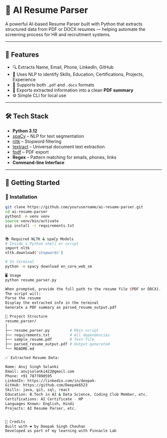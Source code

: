 # 🧠 AI Resume Parser

A powerful AI-based Resume Parser built with Python that extracts structured data from PDF or DOCX resumes — helping automate the screening process for HR and recruitment systems.

---

## 📌 Features

- 🔍 Extracts Name, Email, Phone, LinkedIn, GitHub
- 🧠 Uses NLP to identify Skills, Education, Certifications, Projects, Experience
- 📄 Supports both `.pdf` and `.docx` formats
- 🧾 Exports extracted information into a clean **PDF summary**
- ⚙️ Simple CLI for local use

---

## 🛠️ Tech Stack

- **Python 3.12**
- [spaCy](https://spacy.io/) – NLP for text segmentation  
- [nltk](https://www.nltk.org/) – Stopword filtering  
- [textract](https://textract.readthedocs.io/en/stable/) – Universal document text extraction  
- [fpdf](https://pyfpdf.readthedocs.io/en/latest/) – PDF export  
- **Regex** – Pattern matching for emails, phones, links  
- **Command-line Interface**

---

## 🚀 Getting Started

### 🔧 Installation

```bash
git clone https://github.com/yourusername/ai-resume-parser.git
cd ai-resume-parser
python3 -m venv venv
source venv/bin/activate
pip install -r requirements.txt


📚 Required NLTK & spaCy Models
# Inside a Python shell or script
import nltk
nltk.download('stopwords')

# In terminal
python -m spacy download en_core_web_sm

🖥️ Usage
python resume_parser.py

When prompted, provide the full path to the resume file (PDF or DOCX).
The script will:
Parse the resume
Display the extracted info in the terminal
Generate a PDF summary as parsed_resume_output.pdf

📂 Project Structure
resume_parser/
│
├── resume_parser.py         # Main script
├── requirements.txt         # All dependencies
├── sample_resume.pdf        # Test file
├── parsed_resume_output.pdf # Output generated
└── README.md

✅ Extracted Resume Data:

Name: Anuj Singh Solanki
Email: anujsolanki422@gmail.com
Phone: +91 7877890595
LinkedIn: https://linkedin.com/in/deepak-
GitHub: https://github.com/Deepak6523
Skills: java, git, sql, react
Education: B.Tech in AI & Data Science, Coding Club Member, etc.
Certifications: AI Certificate - HP
Languages Known: English, Hindi
Projects: AI Resume Parser, etc.


👥 Credits
Built with ❤️ by Deepak Singh Chouhan
Developed as part of my learning with Pinnacle Lab




